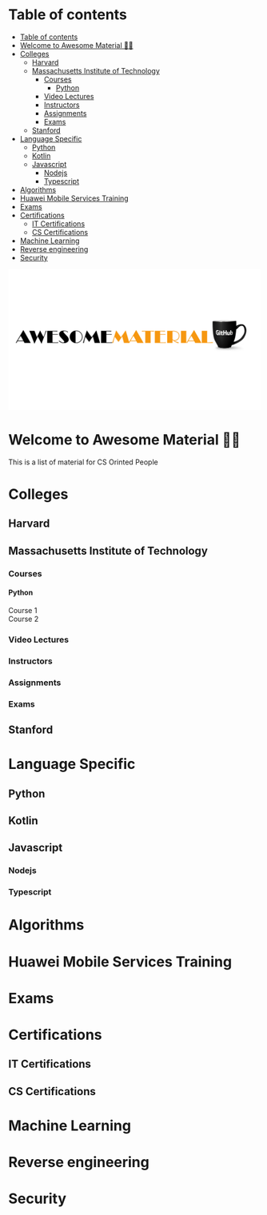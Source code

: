 # Table of contents

<!--toc:start-->

- [Table of contents](#table-of-contents)
- [Welcome to Awesome Material 👨‍💻](#welcome-to-awesome-material-👨‍💻)
- [Colleges](#colleges)
  - [Harvard](#harvard)
  - [Massachusetts Institute of Technology](#massachusetts-institute-of-technology)
    - [Courses](#courses)
      - [Python](#python)
    - [Video Lectures](#video-lectures)
    - [Instructors](#instructors)
    - [Assignments](#assignments)
    - [Exams](#exams)
  - [Stanford](#stanford)
- [Language Specific](#language-specific)
  - [Python](#python)
  - [Kotlin](#kotlin)
  - [Javascript](#javascript)
    - [Nodejs](#nodejs)
    - [Typescript](#typescript)
- [Algorithms](#algorithms)
- [Huawei Mobile Services Training](#huawei-mobile-services-training)
- [Exams](#exams)
- [Certifications](#certifications)
  - [IT Certifications](#it-certifications)
  - [CS Certifications](#cs-certifications)
- [Machine Learning](#machine-learning)
- [Reverse engineering](#reverse-engineering)
- [Security](#security)
<!--toc:end-->

![AWSMT](AWS2.png)

# Welcome to Awesome Material 👨‍💻

This is a list of material for CS Orinted People

# Colleges

## Harvard

## Massachusetts Institute of Technology

### Courses

#### Python

Course 1  
Course 2

### Video Lectures

### Instructors

### Assignments

### Exams

## Stanford

# Language Specific

## Python

## Kotlin

## Javascript

### Nodejs

### Typescript

# Algorithms

# Huawei Mobile Services Training

# Exams

# Certifications

## IT Certifications

## CS Certifications

# Machine Learning

# Reverse engineering

# Security
